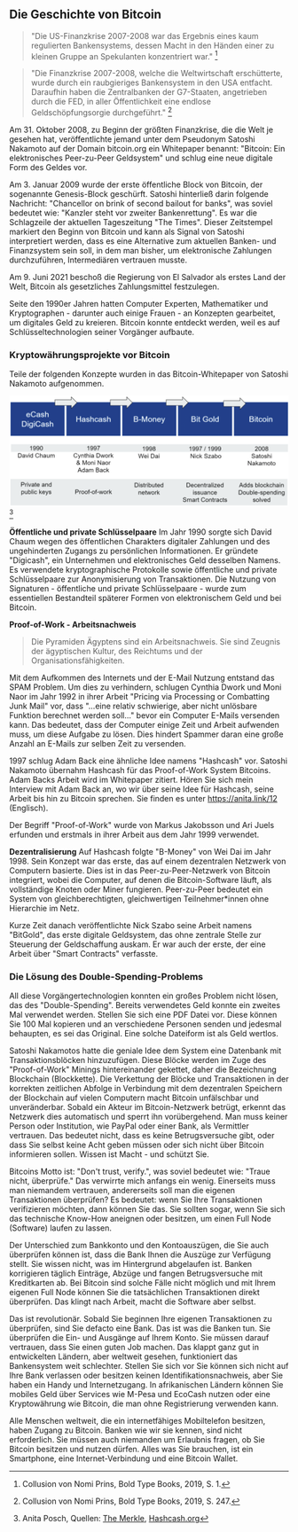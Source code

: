 ## Die Geschichte von Bitcoin
>"Die US-Finanzkrise 2007-2008 war das Ergebnis eines kaum regulierten Bankensystems, dessen Macht in den Händen einer zu kleinen Gruppe an Spekulanten konzentriert war." [^20]

>"Die Finanzkrise 2007-2008, welche die Weltwirtschaft erschütterte, wurde durch ein raubgieriges Bankensystem in den USA entfacht. Daraufhin haben die Zentralbanken der G7-Staaten, angetrieben durch die FED, in aller Öffentlichkeit eine endlose Geldschöpfungsorgie durchgeführt." [^21]

Am 31. Oktober 2008, zu Beginn der größten Finanzkrise, die die Welt je gesehen hat, veröffentlichte jemand unter dem Pseudonym Satoshi Nakamoto auf der Domain bitcoin.org ein Whitepaper benannt: "Bitcoin: Ein elektronisches Peer-zu-Peer Geldsystem" und schlug eine neue digitale Form des Geldes vor.

Am 3. Januar 2009 wurde der erste öffentliche Block von Bitcoin, der sogenannte Genesis-Block geschürft. Satoshi hinterließ darin folgende Nachricht: "Chancellor on brink of second bailout for banks", was soviel bedeutet wie: "Kanzler steht vor zweiter Bankenrettung". Es war die Schlagzeile der aktuellen Tageszeitung "The Times". Dieser Zeitstempel markiert den Beginn von Bitcoin und kann als Signal von Satoshi interpretiert werden, dass es eine Alternative zum aktuellen Banken- und Finanzsystem sein soll, in dem man bisher, um elektronische Zahlungen durchzuführen, Intermediären vertrauen musste.

Am 9. Juni 2021 beschoß die Regierung von El Salvador als erstes Land der Welt, Bitcoin als gesetzliches Zahlungsmittel festzulegen.

Seite den 1990er Jahren hatten Computer Experten, Mathematiker und Kryptographen - darunter auch einige Frauen - an Konzepten gearbeitet, um digitales Geld zu kreieren. Bitcoin konnte entdeckt werden, weil es auf Schlüsseltechnologien seiner Vorgänger aufbaute.

### Kryptowährungsprojekte vor Bitcoin
Teile der folgenden Konzepte wurden in das Bitcoin-Whitepaper von Satoshi Nakamoto aufgenommen. 

![Kryptowährungsprojekte vor Bitcoin](assets/_History-of-Bitcoin.png)[^22]

**Öffentliche und private Schlüsselpaare**
Im Jahr 1990 sorgte sich David Chaum wegen des öffentlichen Charakters digitaler Zahlungen und des ungehinderten Zugangs zu persönlichen Informationen. Er gründete "Digicash", ein Unternehmen und elektronisches Geld desselben Namens. Es verwendete kryptographische Protokolle sowie öffentliche und private Schlüsselpaare zur Anonymisierung von Transaktionen. Die Nutzung von Signaturen - öffentliche und private Schlüsselpaare - wurde zum essentiellen Bestandteil späterer Formen von elektronischem Geld und bei Bitcoin. 

**Proof-of-Work - Arbeitsnachweis**
> Die Pyramiden Ägyptens sind ein Arbeitsnachweis. Sie sind Zeugnis der ägyptischen Kultur, des Reichtums und der Organisationsfähigkeiten.

Mit dem Aufkommen des Internets und der E-Mail Nutzung entstand das SPAM Problem. Um dies zu verhindern, schlugen Cynthia Dwork und Moni Naor im Jahr 1992 in ihrer Arbeit "Pricing via Processing or Combatting Junk Mail" vor, dass "...eine relativ schwierige, aber nicht unlösbare Funktion berechnet werden soll..." bevor ein Computer E-Mails versenden kann. Das bedeutet, dass der Computer einige Zeit und Arbeit aufwenden muss, um diese Aufgabe zu lösen. Dies hindert Spammer daran eine große Anzahl an E-Mails zur selben Zeit zu versenden.

1997 schlug Adam Back eine ähnliche Idee namens "Hashcash" vor. Satoshi Nakamoto übernahm Hashcash für das Proof-of-Work System Bitcoins. Adam Backs Arbeit wird im Whitepaper zitiert. Hören Sie sich mein Interview mit Adam Back an, wo wir über seine Idee für Hashcash, seine Arbeit bis hin zu Bitcoin sprechen. Sie finden es unter https://anita.link/12 (Englisch).

Der Begriff "Proof-of-Work" wurde von Markus Jakobsson und Ari Juels erfunden und erstmals in ihrer Arbeit aus dem Jahr 1999 verwendet.

**Dezentralisierung**
Auf Hashcash folgte "B-Money" von Wei Dai im Jahr 1998. Sein Konzept war das erste, das auf einem dezentralen Netzwerk von Computern basierte. Dies ist in das Peer-zu-Peer-Netzwerk von Bitcoin integriert, wobei die Computer, auf denen die Bitcoin-Software läuft, als vollständige Knoten oder Miner fungieren. Peer-zu-Peer bedeutet ein System von gleichberechtigten, gleichwertigen Teilnehmer*innen ohne Hierarchie im Netz.

Kurze Zeit danach veröffentlichte Nick Szabo seine Arbeit namens "BitGold", das erste digitale Geldsystem, das ohne zentrale Stelle zur Steuerung der Geldschaffung auskam. Er war auch der erste, der eine Arbeit über "Smart Contracts" verfasste. 

### Die Lösung des Double-Spending-Problems
All diese Vorgängertechnologien konnten ein großes Problem nicht lösen, das des "Double-Spending". Bereits verwendetes Geld konnte ein zweites Mal verwendet werden. Stellen Sie sich eine PDF Datei vor. Diese können Sie 100 Mal kopieren und an verschiedene Personen senden und jedesmal behaupten, es sei das Original. Eine solche Dateiform ist als Geld wertlos. 

Satoshi Nakamotos hatte die geniale Idee dem System eine Datenbank mit Transaktionsblöcken hinzuzufügen. Diese Blöcke werden im Zuge des "Proof-of-Work" Minings hintereinander gekettet, daher die Bezeichnung Blockchain (Blockkette). Die Verkettung der Blöcke und Transaktionen in der korrekten zeitlichen Abfolge in Verbindung mit dem dezentralen Speichern der Blockchain auf vielen Computern macht Bitcoin unfälschbar und unveränderbar. Sobald ein Akteur im Bitcoin-Netzwerk betrügt, erkennt das Netzwerk dies automatisch und sperrt ihn vorübergehend. Man muss keiner Person oder Institution, wie PayPal oder einer Bank, als Vermittler vertrauen. Das bedeutet nicht, dass es keine Betrugsversuche gibt, oder dass Sie selbst keine Acht geben müssen oder sich nicht über Bitcoin informieren sollen. Wissen ist Macht - und schützt Sie.

Bitcoins Motto ist: "Don't trust, verify.", was soviel bedeutet wie: "Traue nicht, überprüfe." Das verwirrte mich anfangs ein wenig. Einerseits muss man niemandem vertrauen, andererseits soll man die eigenen Transaktionen überprüfen? Es bedeutet: wenn Sie Ihre Transaktionen verifizieren möchten, dann können Sie das. Sie sollten sogar, wenn Sie sich das technische Know-How aneignen oder besitzen, um einen Full Node (Software) laufen zu lassen. 

Der Unterschied zum Bankkonto und den Kontoauszügen, die Sie auch überprüfen können ist, dass die Bank Ihnen die Auszüge zur Verfügung stellt. Sie wissen nicht, was im Hintergrund abgelaufen ist. Banken korrigieren täglich Einträge, Abzüge und fangen Betrugsversuche mit Kreditkarten ab. Bei Bitcoin sind solche Fälle nicht möglich und mit Ihrem eigenen Full Node können Sie die tatsächlichen Transaktionen direkt überprüfen. Das klingt nach Arbeit, macht die Software aber selbst.

Das ist revolutionär. Sobald Sie beginnen Ihre eigenen Transaktionen zu überprüfen, sind Sie defacto eine Bank. Das ist was die Banken tun. Sie überprüfen die Ein- und Ausgänge auf Ihrem Konto. Sie müssen darauf vertrauen, dass Sie einen guten Job machen. Das klappt ganz gut in entwickelten Ländern, aber weltweit gesehen, funktioniert das Bankensystem weit schlechter. Stellen Sie sich vor Sie können sich nicht auf Ihre Bank verlassen oder besitzen keinen Identifikationsnachweis, aber Sie haben ein Handy und Internetzugang. In afrikanischen Ländern können Sie mobiles Geld über Services wie M-Pesa und EcoCash nutzen oder eine Kryptowährung wie Bitcoin, die man ohne Registrierung verwenden kann. 

Alle Menschen weltweit, die ein internetfähiges Mobiltelefon besitzen, haben Zugang zu Bitcoin. Banken wie wir sie kennen, sind nicht erforderlich. Sie müssen auch niemanden um Erlaubnis fragen, ob Sie Bitcoin besitzen und nutzen dürfen. Alles was Sie brauchen, ist ein Smartphone, eine Internet-Verbindung und eine Bitcoin Wallet.

[^20]: Collusion von Nomi Prins, Bold Type Books, 2019, S. 1.

[^21]: Collusion von Nomi Prins, Bold Type Books, 2019, S. 247.

[^22]: Anita Posch, Quellen: [The Merkle](https://themerkle.com/top-4-cryptocurrency-projects-created-ahead-of-bitcoin/), [Hashcash.org](http://www.hashcash.org/bitcoin/)
